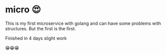 # micro 😍

This is my first microservice with golang and can have some problems with structures.
But the first is the first.

Finished in 4 days slight work

😁😁😁
